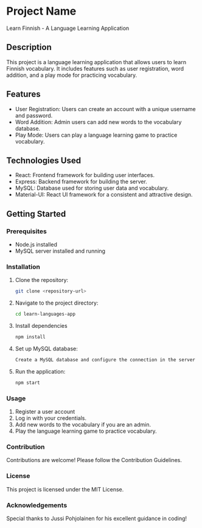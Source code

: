 # Project Name

Learn Finnish - A Language Learning Application

## Description

This project is a language learning application that allows users to learn Finnish vocabulary. It includes features such as user registration, word addition, and a play mode for practicing vocabulary.

## Features

- User Registration: Users can create an account with a unique username and password.
- Word Addition: Admin users can add new words to the vocabulary database.
- Play Mode: Users can play a language learning game to practice vocabulary.

## Technologies Used

- React: Frontend framework for building user interfaces.
- Express: Backend framework for building the server.
- MySQL: Database used for storing user data and vocabulary.
- Material-UI: React UI framework for a consistent and attractive design.

## Getting Started

### Prerequisites

- Node.js installed
- MySQL server installed and running

### Installation

1. Clone the repository:
   ```bash
   git clone <repository-url>
   ```
2. Navigate to the project directory:
   ```bash
   cd learn-languages-app
   ```
3. Install dependencies
   ```bash
   npm install
   ```
4. Set up MySQL database:
   ```bash
   Create a MySQL database and configure the connection in the server configuration.
   ```
5. Run the application:
   ```bash
   npm start
   ```

### Usage

1. Register a user account
2. Log in with your credentials.
3. Add new words to the vocabulary if you are an admin.
4. Play the language learning game to practice vocabulary.

### Contribution

Contributions are welcome! Please follow the Contribution Guidelines.

### License

This project is licensed under the MIT License.

### Acknowledgements

Special thanks to Jussi Pohjolainen for his excellent guidance in coding!
